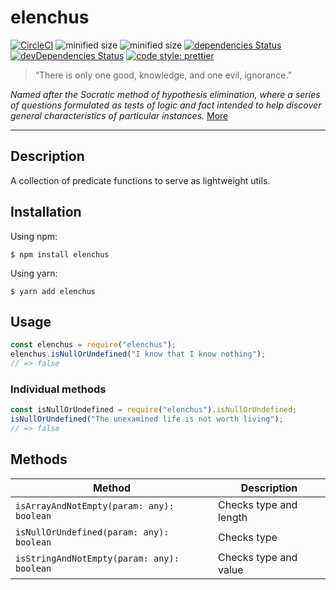 # elenchus

[![CircleCI](https://circleci.com/gh/LorenzoKoundouris/elenchus/tree/master.svg?style=svg)](https://circleci.com/gh/LorenzoKoundouris/elenchus/tree/master) ![minified size](https://badgen.net/bundlephobia/min/elenchus) ![minified size](https://badgen.net/bundlephobia/minzip/elenchus) [![dependencies Status](https://david-dm.org/LorenzoKoundouris/elenchus/status.svg)](https://david-dm.org/LorenzoKoundouris/elenchus) [![devDependencies Status](https://david-dm.org/LorenzoKoundouris/elenchus/dev-status.svg)](https://david-dm.org/LorenzoKoundouris/elenchus?type=dev) [![code style: prettier](https://img.shields.io/badge/code_style-prettier-ff69b4.svg?style=flat-square)](https://github.com/prettier/prettier)

> “There is only one good, knowledge, and one evil, ignorance.”

_Named after the Socratic method of hypothesis elimination, where a series of questions formulated as tests of logic and fact intended to help discover general characteristics of particular instances._ [More](https://en.wikipedia.org/wiki/Socratic_method)

---

## Description

A collection of predicate functions to serve as lightweight utils.

## Installation

Using npm:

```shell
$ npm install elenchus
```

Using yarn:

```shell
$ yarn add elenchus
```

## Usage

```javascript
const elenchus = require("elenchus");
elenchus.isNullOrUndefined("I know that I know nothing");
// => false
```

### Individual methods

```javascript
const isNullOrUndefined = require("elenchus").isNullOrUndefined;
isNullOrUndefined("The unexamined life is not worth living");
// => false
```

## Methods

| Method                                     | Description            |
| ------------------------------------------ | ---------------------- |
| `isArrayAndNotEmpty(param: any): boolean`  | Checks type and length |
| `isNullOrUndefined(param: any): boolean`   | Checks type            |
| `isStringAndNotEmpty(param: any): boolean` | Checks type and value  |
